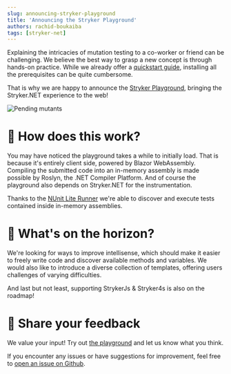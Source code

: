 ```yaml
---
slug: announcing-stryker-playground
title: 'Announcing the Stryker Playground'
authors: rachid-boukaiba
tags: [stryker-net]
---
```


Explaining the intricacies of mutation testing to a co-worker or friend can be challenging.
We believe the best way to grasp a new concept is through hands-on practice.
While we already offer a [quickstart guide](/docs/General/example/), installing all the prerequisites can be quite cumbersome.


That is why we are happy to announce the [Stryker Playground](https://stryker-mutator.io/stryker-playground/), bringing the Stryker.NET experience to the web!

![Pending mutants](/images/blogs/playground.png)

<!-- truncate -->

# 🤔 How does this work?
You may have noticed the playground takes a while to initially load.
That is because it's entirely client side, powered by Blazor WebAssembly. 
Compiling the submitted code into an in-memory assembly is made possible by Roslyn, the .NET Compiler Platform.
And of course the playground also depends on Stryker.NET for the instrumentation.

Thanks to the [NUnit Lite Runner](https://docs.nunit.org/articles/nunit/running-tests/NUnitLite-Runner.html) we're able to discover and execute tests contained inside in-memory assemblies.

# 🔮 What's on the horizon?
We're looking for ways to improve intellisense, which should make it easier to freely write code and discover available methods and variables.
We would also like to introduce a diverse collection of templates, offering users challenges of varying difficulties.

And last but not least, supporting StrykerJs & Stryker4s is also on the roadmap!

# 📣 Share your feedback
We value your input! Try out [the playground](https://stryker-mutator.io/stryker-playground/) and let us know what you think.

If you encounter any issues or have suggestions for improvement, feel free to [open an issue on Github](https://github.com/stryker-mutator/stryker-playground/issues). 